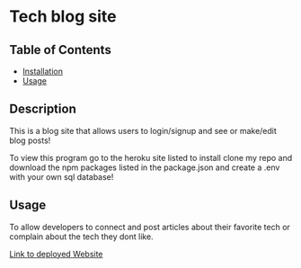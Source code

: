# Tech blog site

## Table of Contents
* [Installation](#installation)
* [Usage](#usage)

## Description

This is a blog site that allows users to login/signup and see or make/edit blog posts!

To view this program go to the heroku site listed to install clone my repo and download the npm packages listed in the package.json and create a .env with your own sql database!

## Usage

To allow developers to connect and post articles about their favorite tech or complain about the tech they dont like.

[Link to deployed Website]()